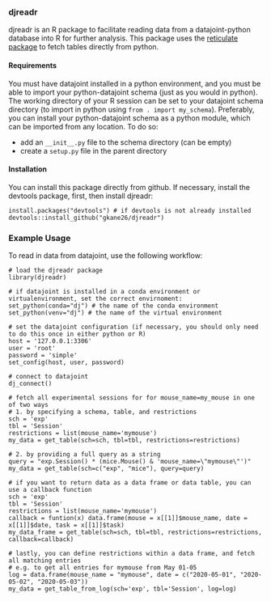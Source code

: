 ### djreadr

djreadr is an R package to facilitate reading data from a datajoint-python database into R for further analysis. This package uses the [reticulate package](https://rstudio.github.io/reticulate/) to fetch tables directly from python. 

#### Requirements

You must have datajoint installed in a python environment, and you must be able to import your python-datajoint schema (just as you would in python). The working directory of your R session can be set to your datajoint schema directory (to import in python using `from . import my_schema`). Preferably, you can install your python-datajoint schema as a python module, which can be imported from any location. To do so:
 - add an `__init__.py` file to the schema directory (can be empty)
 - create a `setup.py` file in the parent directory

#### Installation

You can install this package directly from github. If necessary, install the devtools package, first, then install djreadr:

```
install.packages("devtools") # if devtools is not already installed
devtools::install_github("gkane26/djreadr")
```

### Example Usage

To read in data from datajoint, use the following workflow:

```
# load the djreadr package
library(djreadr)

# if datajoint is installed in a conda environment or virtualenvironment, set the correct envirnoment:
set_python(conda="dj") # the name of the conda environment
set_python(venv="dj") # the name of the virtual environment

# set the datajoint configuration (if necessary, you should only need to do this once in either python or R)
host = '127.0.0.1:3306'
user = 'root'
password = 'simple'
set_config(host, user, password)

# connect to datajoint
dj_connect()

# fetch all experimental sessions for for mouse_name=my_mouse in one of two ways
# 1. by specifying a schema, table, and restrictions
sch = 'exp'
tbl = 'Session'
restrictions = list(mouse_name='mymouse')
my_data = get_table(sch=sch, tbl=tbl, restrictions=restrictions)

# 2. by providing a full query as a string
query = "exp.Session() * (mice.Mouse() & 'mouse_name=\"mymouse\"')"
my_data = get_table(sch=c("exp", "mice"), query=query)

# if you want to return data as a data frame or data table, you can use a callback function
sch = 'exp'
tbl = 'Session'
restrictions = list(mouse_name='mymouse')
callback = funtion(x) data.frame(mouse = x[[1]]$mouse_name, date = x[[1]]$date, task = x[[1]]$task)
my_data_frame = get_table(sch=sch, tbl=tbl, restrictions=restrictions, callback=callback)

# lastly, you can define restrictions within a data frame, and fetch all matching entries
# e.g. to get all entries for mymouse from May 01-05
log = data.frame(mouse_name = "mymouse", date = c("2020-05-01", "2020-05-02", "2020-05-03"))
my_data = get_table_from_log(sch='exp', tbl='Session', log=log)
```

